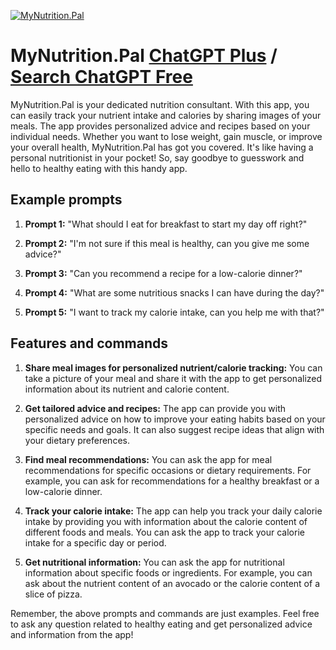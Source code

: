 
[![MyNutrition.Pal](https://files.oaiusercontent.com/file-fSrluIIp1AT5m4wUisMcERn6?se=2123-10-18T22%3A48%3A28Z&sp=r&sv=2021-08-06&sr=b&rscc=max-age%3D31536000%2C%20immutable&rscd=attachment%3B%20filename%3Ddalle%2520pic.png&sig=ZxBwsj9/FqQKo9g1/t6B2jWs8V5F/CftD9WgyKhy1Kw%3D)](https://chat.openai.com/g/g-PsK6IFvcV-mynutrition-pal)

# MyNutrition.Pal [ChatGPT Plus](https://chat.openai.com/g/g-PsK6IFvcV-mynutrition-pal) / [Search ChatGPT Free](https://gptcall.net/index.html#/?search=MyNutrition.Pal)

MyNutrition.Pal is your dedicated nutrition consultant. With this app, you can easily track your nutrient intake and calories by sharing images of your meals. The app provides personalized advice and recipes based on your individual needs. Whether you want to lose weight, gain muscle, or improve your overall health, MyNutrition.Pal has got you covered. It's like having a personal nutritionist in your pocket! So, say goodbye to guesswork and hello to healthy eating with this handy app.

## Example prompts

1. **Prompt 1:** "What should I eat for breakfast to start my day off right?"

2. **Prompt 2:** "I'm not sure if this meal is healthy, can you give me some advice?"

3. **Prompt 3:** "Can you recommend a recipe for a low-calorie dinner?"

4. **Prompt 4:** "What are some nutritious snacks I can have during the day?"

5. **Prompt 5:** "I want to track my calorie intake, can you help me with that?"

## Features and commands

1. **Share meal images for personalized nutrient/calorie tracking:** You can take a picture of your meal and share it with the app to get personalized information about its nutrient and calorie content.

2. **Get tailored advice and recipes:** The app can provide you with personalized advice on how to improve your eating habits based on your specific needs and goals. It can also suggest recipe ideas that align with your dietary preferences.

3. **Find meal recommendations:** You can ask the app for meal recommendations for specific occasions or dietary requirements. For example, you can ask for recommendations for a healthy breakfast or a low-calorie dinner.

4. **Track your calorie intake:** The app can help you track your daily calorie intake by providing you with information about the calorie content of different foods and meals. You can ask the app to track your calorie intake for a specific day or period.

5. **Get nutritional information:** You can ask the app for nutritional information about specific foods or ingredients. For example, you can ask about the nutrient content of an avocado or the calorie content of a slice of pizza.

Remember, the above prompts and commands are just examples. Feel free to ask any question related to healthy eating and get personalized advice and information from the app!


